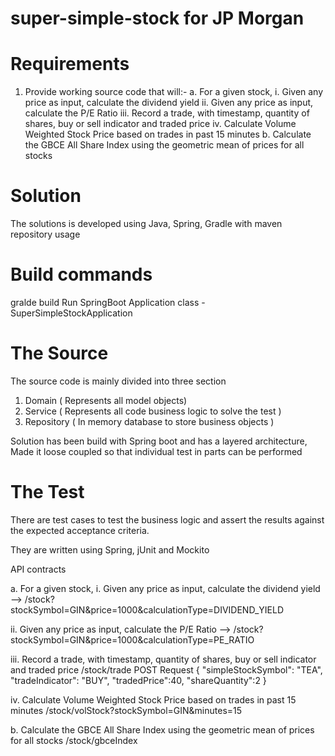 # super-simple-stock for JP Morgan

# Requirements

1. Provide working source code that will:-
   a. For a given stock,
   i. Given any price as input, calculate the dividend yield
   ii. Given any price as input, calculate the P/E Ratio
   iii. Record a trade, with timestamp, quantity of shares, buy or sell indicator and
   traded price
   iv. Calculate Volume Weighted Stock Price based on trades in past 15 minutes
   b. Calculate the GBCE All Share Index using the geometric mean of prices for all stocks

# Solution

The solutions is developed using Java, Spring, Gradle with maven repository usage

# Build commands
gralde build
Run SpringBoot Application class - SuperSimpleStockApplication

# The Source

The source code is mainly divided into three section

1. Domain ( Represents all model objects)
2. Service ( Represents all code business logic to solve the test )
3. Repository ( In memory database to store business objects )

Solution has been build with Spring boot and has a layered architecture, Made it loose coupled so that individual test
in parts can be performed

# The Test

There are test cases to test the business logic and assert the results against the expected acceptance criteria.

They are written using Spring, jUnit and Mockito

API contracts

a. For a given stock,
i. Given any price as input, calculate the dividend yield
--> /stock?stockSymbol=GIN&price=1000&calculationType=DIVIDEND_YIELD

ii. Given any price as input, calculate the P/E Ratio
--> /stock?stockSymbol=GIN&price=1000&calculationType=PE_RATIO

iii. Record a trade, with timestamp, quantity of shares, buy or sell indicator and
traded price
/stock/trade
POST Request
{
"simpleStockSymbol": "TEA",
"tradeIndicator": "BUY",
"tradedPrice":40,
"shareQuantity":2
}

iv. Calculate Volume Weighted Stock Price based on trades in past 15 minutes
/stock/volStock?stockSymbol=GIN&minutes=15

b. Calculate the GBCE All Share Index using the geometric mean of prices for all stocks
/stock/gbceIndex